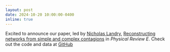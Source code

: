 ```yaml
---
layout: post
date: 2024-10-20 10:00:00-0400
inline: true
---
```


Excited to announce our paper, led by [Nicholas Landry](https://nwlandry.com/), [Reconstructing networks from simple and complex contagions](https://arxiv.org/html/2405.00129v1) in *Physical Review E*.
Check out the code and data at [GitHub](https://github.com/nwlandry/complex-network-reconstruction)


